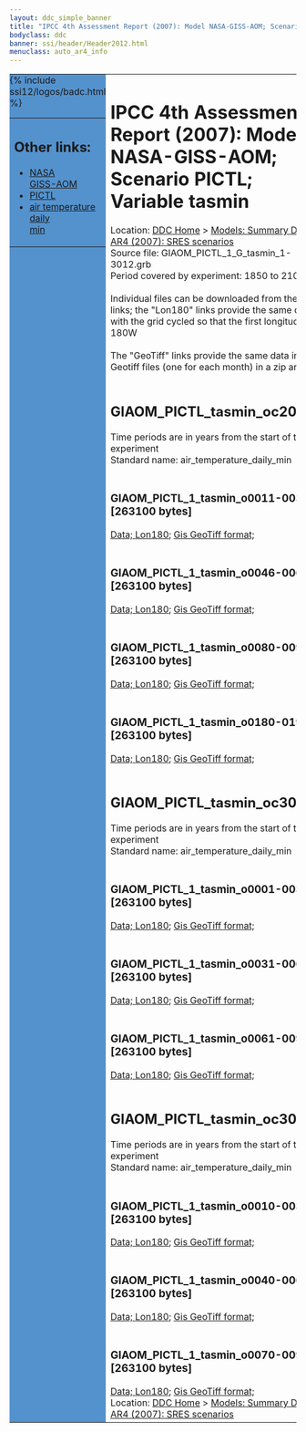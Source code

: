 ```yaml
---
layout: ddc_simple_banner
title: "IPCC 4th Assessment Report (2007): Model NASA-GISS-AOM; Scenario PICTL; Variable tasmin"
bodyclass: ddc
banner: ssi/header/Header2012.html
menuclass: auto_ar4_info
---
```



<table width="100%" border="0" cellspacing="0" cellpadding="0" style="border-collapse: collapse;">
<tr style="margin:0;padding:0;border:0;">
<td style="margin:0;padding:0;border:0;height:1pt;width:150pt;background:#5492CD;" valign="top" >

<div id="lh-col2" class="auto_ar4_info">
<table class="menumain" bgcolor="#5492CD" cellspacing="0" width="100%" border="0">
<tr><td>
<h2> Other links:</h2>
<ul>
<li><a href="/auto/ar4/model-NASA-GISS-AOM.html">NASA<br/>GISS-AOM</a></li>
<li><a href="/auto/ar4/scenario-PICTL.html">PICTL</a></li>
<li><a href="/auto/ar4/var-air_temperature_daily_min.html">air temperature daily<br/> min</a></li>
</ul>
</td></tr>
{% include ssi12/logos/badc.html %}
</table>
</div>
</td>
<td><h1>IPCC 4th Assessment Report (2007): Model NASA-GISS-AOM; Scenario PICTL; Variable tasmin</h1>

<!-- Breadcrumb1 -->
<div id="breadcrumb1" align="left">
Location: <a href="/index.html">DDC Home</a> > <a href="/sim/gcm_clim/">Models: Summary Data</a>
> <a href="/sim/gcm_clim/SRES_AR4/index.html">AR4 (2007): SRES scenarios</a>
</div>
<!-- End of Breadcrumb1 -->Source file: GIAOM_PICTL_1_G_tasmin_1-3012.grb
<br/>
Period covered by experiment: 1850 to 2100<br/>
<br/>Individual files can be downloaded from the "data" links; the "Lon180" links provide the same data
         with the grid cycled so that the first longitude is 180W<br/>
<br/>The "GeoTiff" links provide the same data in 12 Geotiff files (one for each month)
          in a zip archive<br/>
<br/><h2>GIAOM_PICTL_tasmin_oc20x.tar</h2>
Time periods are in years from the start of the experiment<br/>
Standard name: air_temperature_daily_min<br>
<br/><h3>GIAOM_PICTL_1_tasmin_o0011-0030.nc [263100 bytes]</h3>
<a href="/cgi-bin/downl/ar4_nc/tasmin/GIAOM_PICTL_1_tasmin_o0011-0030.nc">Data; </a><a href="/cgi-bin/downl/ar4_nc/tasmin/GIAOM_PICTL_1_tasmin_o0011-0030.cyto180.nc"> Lon180</a>; <a href="/cgi-bin/downl/ar4_tif/tasmin/GIAOM_PICTL_1_tasmin_o0011-0030.zip">Gis GeoTiff format; </a><br/>
<br/><h3>GIAOM_PICTL_1_tasmin_o0046-0065.nc [263100 bytes]</h3>
<a href="/cgi-bin/downl/ar4_nc/tasmin/GIAOM_PICTL_1_tasmin_o0046-0065.nc">Data; </a><a href="/cgi-bin/downl/ar4_nc/tasmin/GIAOM_PICTL_1_tasmin_o0046-0065.cyto180.nc"> Lon180</a>; <a href="/cgi-bin/downl/ar4_tif/tasmin/GIAOM_PICTL_1_tasmin_o0046-0065.zip">Gis GeoTiff format; </a><br/>
<br/><h3>GIAOM_PICTL_1_tasmin_o0080-0099.nc [263100 bytes]</h3>
<a href="/cgi-bin/downl/ar4_nc/tasmin/GIAOM_PICTL_1_tasmin_o0080-0099.nc">Data; </a><a href="/cgi-bin/downl/ar4_nc/tasmin/GIAOM_PICTL_1_tasmin_o0080-0099.cyto180.nc"> Lon180</a>; <a href="/cgi-bin/downl/ar4_tif/tasmin/GIAOM_PICTL_1_tasmin_o0080-0099.zip">Gis GeoTiff format; </a><br/>
<br/><h3>GIAOM_PICTL_1_tasmin_o0180-0199.nc [263100 bytes]</h3>
<a href="/cgi-bin/downl/ar4_nc/tasmin/GIAOM_PICTL_1_tasmin_o0180-0199.nc">Data; </a><a href="/cgi-bin/downl/ar4_nc/tasmin/GIAOM_PICTL_1_tasmin_o0180-0199.cyto180.nc"> Lon180</a>; <a href="/cgi-bin/downl/ar4_tif/tasmin/GIAOM_PICTL_1_tasmin_o0180-0199.zip">Gis GeoTiff format; </a><br/>
<br/><h2>GIAOM_PICTL_tasmin_oc30a.tar</h2>
Time periods are in years from the start of the experiment<br/>
Standard name: air_temperature_daily_min<br>
<br/><h3>GIAOM_PICTL_1_tasmin_o0001-0030.nc [263100 bytes]</h3>
<a href="/cgi-bin/downl/ar4_nc/tasmin/GIAOM_PICTL_1_tasmin_o0001-0030.nc">Data; </a><a href="/cgi-bin/downl/ar4_nc/tasmin/GIAOM_PICTL_1_tasmin_o0001-0030.cyto180.nc"> Lon180</a>; <a href="/cgi-bin/downl/ar4_tif/tasmin/GIAOM_PICTL_1_tasmin_o0001-0030.zip">Gis GeoTiff format; </a><br/>
<br/><h3>GIAOM_PICTL_1_tasmin_o0031-0060.nc [263100 bytes]</h3>
<a href="/cgi-bin/downl/ar4_nc/tasmin/GIAOM_PICTL_1_tasmin_o0031-0060.nc">Data; </a><a href="/cgi-bin/downl/ar4_nc/tasmin/GIAOM_PICTL_1_tasmin_o0031-0060.cyto180.nc"> Lon180</a>; <a href="/cgi-bin/downl/ar4_tif/tasmin/GIAOM_PICTL_1_tasmin_o0031-0060.zip">Gis GeoTiff format; </a><br/>
<br/><h3>GIAOM_PICTL_1_tasmin_o0061-0090.nc [263100 bytes]</h3>
<a href="/cgi-bin/downl/ar4_nc/tasmin/GIAOM_PICTL_1_tasmin_o0061-0090.nc">Data; </a><a href="/cgi-bin/downl/ar4_nc/tasmin/GIAOM_PICTL_1_tasmin_o0061-0090.cyto180.nc"> Lon180</a>; <a href="/cgi-bin/downl/ar4_tif/tasmin/GIAOM_PICTL_1_tasmin_o0061-0090.zip">Gis GeoTiff format; </a><br/>
<br/><h2>GIAOM_PICTL_tasmin_oc30b.tar</h2>
Time periods are in years from the start of the experiment<br/>
Standard name: air_temperature_daily_min<br>
<br/><h3>GIAOM_PICTL_1_tasmin_o0010-0039.nc [263100 bytes]</h3>
<a href="/cgi-bin/downl/ar4_nc/tasmin/GIAOM_PICTL_1_tasmin_o0010-0039.nc">Data; </a><a href="/cgi-bin/downl/ar4_nc/tasmin/GIAOM_PICTL_1_tasmin_o0010-0039.cyto180.nc"> Lon180</a>; <a href="/cgi-bin/downl/ar4_tif/tasmin/GIAOM_PICTL_1_tasmin_o0010-0039.zip">Gis GeoTiff format; </a><br/>
<br/><h3>GIAOM_PICTL_1_tasmin_o0040-0069.nc [263100 bytes]</h3>
<a href="/cgi-bin/downl/ar4_nc/tasmin/GIAOM_PICTL_1_tasmin_o0040-0069.nc">Data; </a><a href="/cgi-bin/downl/ar4_nc/tasmin/GIAOM_PICTL_1_tasmin_o0040-0069.cyto180.nc"> Lon180</a>; <a href="/cgi-bin/downl/ar4_tif/tasmin/GIAOM_PICTL_1_tasmin_o0040-0069.zip">Gis GeoTiff format; </a><br/>
<br/><h3>GIAOM_PICTL_1_tasmin_o0070-0099.nc [263100 bytes]</h3>
<a href="/cgi-bin/downl/ar4_nc/tasmin/GIAOM_PICTL_1_tasmin_o0070-0099.nc">Data; </a><a href="/cgi-bin/downl/ar4_nc/tasmin/GIAOM_PICTL_1_tasmin_o0070-0099.cyto180.nc"> Lon180</a>; <a href="/cgi-bin/downl/ar4_tif/tasmin/GIAOM_PICTL_1_tasmin_o0070-0099.zip">Gis GeoTiff format; </a><br/>
<!-- Breadcrumb2 -->
<div id="breadcrumb2" align="left">
Location: <a href="/index.html">DDC Home</a> > <a href="/sim/gcm_clim/">Models: Summary Data</a>
> <a href="/sim/gcm_clim/SRES_AR4/index.html">AR4 (2007): SRES scenarios</a>
</div>
<!-- End of Breadcrumb2 --></td></tr></table>
